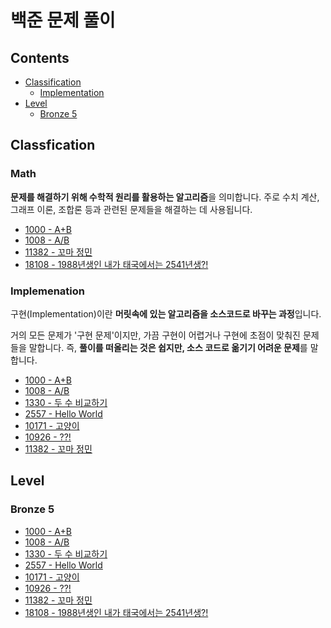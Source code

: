 # 백준 문제 풀이

## Contents

- [Classification](#classfication)
  - [Implementation](#implemenation)
- [Level](#level)
  - [Bronze 5](#bronze-5)

## Classfication

### Math

**문제를 해결하기 위해 수학적 원리를 활용하는 알고리즘**을 의미합니다. 주로 수치 계산, 그래프 이론, 조합론 등과 관련된 문제들을 해결하는 데 사용됩니다.

- [1000 - A+B](./1000/README.md)
- [1008 - A/B](./1008/README.md)
- [11382 - 꼬마 정민](./11382/README.md)
- [18108 - 1988년생인 내가 태국에서는 2541년생?!](./18108/README.md)

### Implemenation

구현(Implementation)이란 **머릿속에 있는 알고리즘을 소스코드로 바꾸는 과정**입니다.

거의 모든 문제가 '구현 문제'이지만, 가끔 구현이 어렵거나 구현에 초점이 맞춰진 문제들을 말합니다. 즉, **풀이를 떠올리는 것은 쉽지만, 소스 코드로 옮기기 어려운 문제**를 말합니다.

- [1000 - A+B](./1000/README.md)
- [1008 - A/B](./1008/README.md)
- [1330 - 두 수 비교하기](./1330/README.md)
- [2557 - Hello World](./2557/README.md)
- [10171 - 고양이](10171/README.md)
- [10926 - ??!](./10926/README.md)
- [11382 - 꼬마 정민](./11382/README.md)

## Level

### Bronze 5

- [1000 - A+B](./1000/README.md)
- [1008 - A/B](./1008/README.md)
- [1330 - 두 수 비교하기](./1330/README.md)
- [2557 - Hello World](./2557/README.md)
- [10171 - 고양이](10171/README.md)
- [10926 - ??!](./10926/README.md)
- [11382 - 꼬마 정민](./11382/README.md)
- [18108 - 1988년생인 내가 태국에서는 2541년생?!](./18108/README.md)
